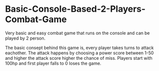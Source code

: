 # Basic-Console-Based-2-Players-Combat-Game

Very basic and easy combat game that runs on the console and can be played by 2 person.

The basic consept behind this game is, every player takes turns to attack eachother.
The attack happens by choosing a power score between 1-50 and higher the attack score higher the chance of miss.
Players start with 100hp and first player falls to 0 loses the game.
